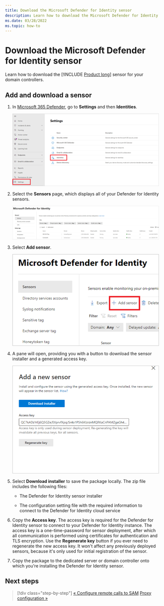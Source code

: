 ```yaml
---
title: Download the Microsoft Defender for Identity sensor
description: Learn how to download the Microsoft Defender for Identity sensors for your domain controllers.
ms.date: 03/28/2022
ms.topic: how-to
---
```


# Download the Microsoft Defender for Identity sensor

Learn how to download the [!INCLUDE [Product long](includes/product-long.md)] sensor for your domain controllers.

## Add and download a sensor

1. In [Microsoft 365 Defender](https://security.microsoft.com), go to **Settings** and then **Identities**.

    ![Go to Settings, then Identities.](media/settings-identities.png)

1. Select the **Sensors** page, which displays all of your Defender for Identity sensors.

    [![Sensor page.](media//sensor-page.png)](media/sensor-page.png#lightbox)

1. Select **Add sensor**.

    ![Add sensor.](media/add-sensor.png)

1. A pane will open, providing you with a button to download the sensor installer and a generated access key.

    ![Download installer and access key.](media/installer-access-key.png)

1. Select **Download installer** to save the package locally. The zip file includes the following files:

    - The Defender for Identity sensor installer

    - The configuration setting file with the required information to connect to the Defender for Identity cloud service

1. Copy the **Access key**. The access key is required for the Defender for Identity sensor to connect to your Defender for Identity instance. The access key is a one-time-password for sensor deployment, after which all communication is performed using certificates for authentication and TLS encryption. Use the **Regenerate key** button if you ever need to regenerate the new access key. It won't affect any previously deployed sensors, because it's only used for initial registration of the sensor.

1. Copy the package to the dedicated server or domain controller onto which you're installing the Defender for Identity sensor.

## Next steps

> [!div class="step-by-step"]
> [« Configure remote calls to SAM](remote-calls-sam.md)
> [Proxy configuration »](configure-proxy.md)
